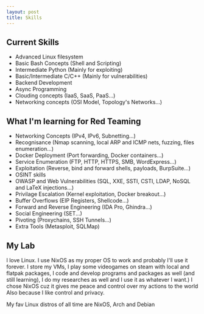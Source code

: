 ```yaml
---
layout: post
title: Skills
---
```


## Current Skills 
- Advanced Linux filesystem 
- Basic Bash Concepts (Shell and Scripting)
- Intermediate Python (Mainly for exploiting)
- Basic/Intermediate C/C++ (Mainly for vulnerabilities) 
- Backend Development
- Async Programming
- Clouding concepts (IaaS, SaaS, PaaS...)
- Networking concepts (OSI Model, Topology's Networks...)

## What I'm learning for Red Teaming
- Networking Concepts (IPv4, IPv6, Subnetting...)
- Recognisance (Nmap scanning, local ARP and ICMP nets, fuzzing, files enumeration...)
- Docker Deployment (Port forwarding, Docker containers...)
- Service Enumeration (FTP, HTTP, HTTPS, SMB, WordExpress...)
- Exploitation (Reverse, bind and forward shells, payloads, BurpSuite...)
- OSINT skills
- OWASP and Web Vulnerabilities (SQL, XXE, SSTI, CSTI, LDAP, NoSQL and LaTeX injections...) 
- Privilage Escalation (Kernel exploitation, Docker breakout...)
- Buffer Overflows (EIP Registers, Shellcode...)
- Forward and Reverse Engineering (IDA Pro, Ghindra...)
- Social Engineering (SET...)
- Pivoting (Proxychains, SSH Tunnels...)
- Extra Tools (Metasploit, SQLMap)

## My Lab

I love Linux. I use NixOS as my proper OS to work and probably I'll use it forever. I store my VMs, I play some videogames on steam with local and flatpak packages, I code and develop programs and packages as well (and still learning), I do my researches as well and I use it as whatever I want.) I chose NixOS cuz it gives me peace and control over my actions to the world
Also because I like control and privacy. 

My fav Linux distros of all time are NixOS, Arch and Debian
